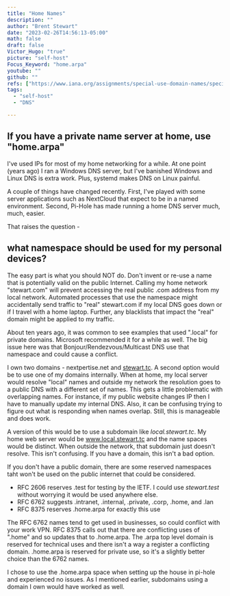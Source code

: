 ```yaml
---
title: "Home Names"
description: ""
author: "Brent Stewart"
date: "2023-02-26T14:56:13-05:00"
math: false
draft: false
Victor_Hugo: "true"
picture: "self-host"
Focus_Keyword: "home.arpa"
youtube: ""
github: ""
refs: ["https://www.iana.org/assignments/special-use-domain-names/special-use-domain-names.xhtml"]
tags:
  - "self-host"
  - "DNS"

---
```


## If you have a private name server at home, use "home.arpa"
I've used IPs for most of my home networking for a while.  At one point (years ago) I ran a Windows DNS server, but I've banished Windows and Linux DNS is extra work.  Plus, systemd makes DNS on Linux painful.

A couple of things have changed recently.  First, I've played with some server applications such as NextCloud that expect to be in a named environment.  Second, Pi-Hole has made running a home DNS server much, much, easier.

That raises the question - 
## what namespace should be used for my personal devices?

The easy part is what you should NOT do.  Don't invent or re-use a name that is potentially valid on the public Internet.  Calling my home network "stewart.com" will prevent accessing the real public .com address from my local network.  Automated processes that use the namespace might accidentally send traffic to "real" stewart.com if my local DNS goes down or if I travel with a home laptop.  Further, any blacklists that impact the "real" domain might be applied to my traffic.

About ten years ago, it was common to see examples that used ".local" for private domains.  Microsoft recommended it for a while as well.  The big issue here was that Bonjour/Rendezvous/Multicast DNS use that namespace and could cause a conflict.

I own two domains - nextpertise.net and [stewart.tc](https://www.stewart.tc).  A second option would be to use one of my domains internally.  When at home, my local server would resolve "local" names and outside my network the resolution goes to a public DNS with a different set of names.  This gets a little problematic with overlapping names.  For instance, if my public website changes IP then I have to manually update my internal DNS.  Also, it can be confusing trying to figure out what is responding when names overlap.  Still, this is manageable and does work.

A version of this would be to use a subdomain like _local.stewart.tc_.  My home web server would be www.local.stewart.tc and the name spaces would be distinct.  When outside the network, that subdomain just doesn't resolve.  This isn't confusing.  If you have a domain, this isn't a bad option.

If you don't have a public domain, there are some reserved namespaces taht won't be used on the public internet that could be considered.
* RFC 2606 reserves .test for testing by the IETF.  I could use _stewart.test_ without worrying it would be used anywhere else.
* RFC 6762 suggests .intranet, .internal, .private, .corp, .home, and .lan
* RFC 8375 reserves .home.arpa for exactly this use

The RFC 6762 names tend to get used in businesses, so could conflict with your work VPN.  RFC 8375 calls out that there are conflicting uses of ".home" and so updates that to .home.arpa.  The .arpa top level domain is reserved for technical uses and there isn't a way a register a conflicting domain. .home.arpa is reserved for private use, so it's a slightly better choice than the 6762 names.

I chose to use the .home.arpa space when setting up the house in pi-hole and experienced no issues.  As I mentioned earlier, subdomains using a domain I own would have worked as well.